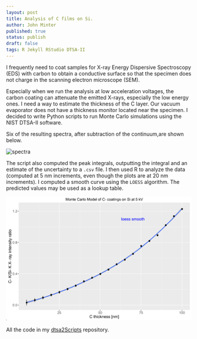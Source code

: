 ```yaml
---
layout: post
title: Analysis of C films on Si.
author: John Minter
published: true
status: publish
draft: false
tags: R Jekyll RStudio DTSA-II
---
```

 
I frequently need to coat samples for X-ray Energy Dispersive Spectroscopy (EDS) with carbon to obtain a conductive surface so that the specimen does not charge in the scanning electron microscope (SEM).
 
Especially when we run the analysis at low acceleration voltages, the carbon coating can attenuate the emitted X-rays, especially the low energy ones. I need a way to estimate the thickness of the C layer. Our vacuum evaporator does not have a thickness monitor located near the specimen. I decided to write Python scripts to run Monte Carlo simulations using the NIST DTSA-II software.
 
Six of the resulting spectra, after subtraction of the continuum,are shown below.
 
![spectra](/images/cOnSi5kV)
 
The script also computed the peak integrals, outputting the integral and an estimate of the uncertainty to a `.csv` file. I then used R to analyze the data (computed at 5 nm increments, even though the plots are at 20 nm increments). I computed a smooth curve using the `LOESS` algorithm. The predicted values may be used as a lookup table.
 
![calibration curve](/images/c-ctd-si-series-plt.png)
 
All the code in my [dtsa2Scripts](https://github.com/jrminter/dtsa2Scripts/tree/master/estThickC) repository.
 
 
 
